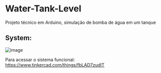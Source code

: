 # Water-Tank-Level
Projeto técnico em Arduino, simulação de bomba de água em um tanque

<h2>System:</h2>

![image](https://user-images.githubusercontent.com/91379492/199499787-702beeea-17ce-4276-a489-1cfe017b9cf7.png)<br>

Para acessar o sistema funcional: https://www.tinkercad.com/things/fbLAD7zudIT
